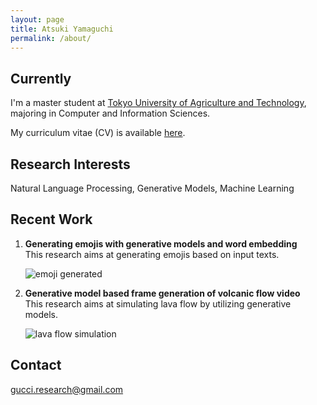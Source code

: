 ```yaml
---
layout: page
title: Atsuki Yamaguchi
permalink: /about/
---
```


## Currently

I'm a master student at [Tokyo University of Agriculture and Technology](http://www.tuat.ac.jp/en/), majoring in Computer and Information Sciences.

My curriculum vitae (CV) is available [here](../resources/about/a_yamaguchi_cv.pdf).


## Research Interests

Natural Language Processing, Generative Models, Machine Learning


## Recent Work

1. __Generating emojis with generative models and word embedding__  
This research aims at generating emojis based on input texts. 

    ![emoji generated](../resources/about/images/emoji.png) 

2. __Generative model based frame generation of volcanic flow video__  
This research aims at simulating lava flow by utilizing generative models.

    ![lava flow simulation](../resources/about/images/volcano.png)


## Contact

[gucci.research@gmail.com](mailto:gucci.research@gmail.com)